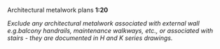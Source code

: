 <span class="transform-to-uppercase">Architectural metalwork plans **1:20**</span>

_Exclude any architectural metalwork associated with external wall e.g.balcony handrails, maintenance walkways, etc., or associated with stairs - they are documented in H and K series drawings._